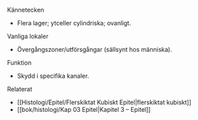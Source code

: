 Kännetecken
- Flera lager; ytceller cylindriska; ovanligt.

Vanliga lokaler
- Övergångszoner/utförsgångar (sällsynt hos människa).

Funktion
- Skydd i specifika kanaler.

Relaterat
- [[Histologi/Epitel/Flerskiktat Kubiskt Epitel|flerskiktat kubiskt]]
- [[bok/histologi/Kap 03 Epitel|Kapitel 3 – Epitel]]

